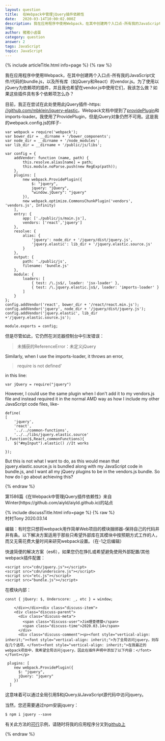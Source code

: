 ```yaml
---
layout: question
title:  在Webpack中管理jQuery插件依赖性
date:   2020-03-14T10:00:02.000Z
description: 我在应用程序中使用Webpack，在其中创建两个入口点-所有我的JavaScript文件/代码的bundle.js，以及所有库（如jQuery和React...
img: 
author: 猪猪小卤蛋
category: question
answer: 2
tags: JavaScript
topic: JavaScript
---
```

<div class="article-root">
  <div class="article">
    {% include articleTitle.html info=page %}
    {% raw %}
    <div class="article-content"><p><font style="vertical-align: inherit;"><font style="vertical-align: inherit;">我在应用程序中使用Webpack，在其中创建两个入口点-所有我的JavaScript文件/代码的bundle.js，以及所有库（如jQuery和React）的vendor.js。</font><font style="vertical-align: inherit;">为了使用以jQuery为依赖项的插件，并且我也希望在vendor.js中使用它们，我该怎么做？</font><font style="vertical-align: inherit;">如果这些插件具有多个依赖项怎么办？</font></font></p>

<p><font style="vertical-align: inherit;"><font style="vertical-align: inherit;">目前，我正在尝试在此处使用此jQuery插件-https: </font></font><a href="https://github.com/mbklein/jquery-elastic" rel="noreferrer"><font style="vertical-align: inherit;"><font style="vertical-align: inherit;">//github.com/mbklein/jquery-elastic</font></font></a><font style="vertical-align: inherit;"><font style="vertical-align: inherit;">。</font><font style="vertical-align: inherit;">Webpack文档中提到了</font></font><a href="https://webpack.js.org/plugins/provide-plugin/" rel="noreferrer"><font style="vertical-align: inherit;"><font style="vertical-align: inherit;">providePlugin</font></font></a><font style="vertical-align: inherit;"><font style="vertical-align: inherit;">和imports-loader。</font><font style="vertical-align: inherit;">我使用了ProvidePlugin，但是jQuery对象仍然不可用。</font><font style="vertical-align: inherit;">这是我的webpack.config.js的样子-</font></font></p>

<pre><code>var webpack = require('webpack');<font></font>
var bower_dir = __dirname + '/bower_components';<font></font>
var node_dir = __dirname + '/node_modules';<font></font>
var lib_dir = __dirname + '/public/js/libs';<font></font>
<font></font>
var config = {<font></font>
    addVendor: function (name, path) {<font></font>
        this.resolve.alias[name] = path;<font></font>
        this.module.noParse.push(new RegExp(path));<font></font>
    },<font></font>
    plugins: [<font></font>
        new webpack.ProvidePlugin({<font></font>
            $: "jquery",<font></font>
            jquery: "jQuery",<font></font>
            "window.jQuery": "jquery"<font></font>
        }),<font></font>
        new webpack.optimize.CommonsChunkPlugin('vendors', 'vendors.js', Infinity)<font></font>
    ],<font></font>
    entry: {<font></font>
        app: ['./public/js/main.js'],<font></font>
        vendors: ['react','jquery']<font></font>
    },<font></font>
    resolve: {<font></font>
        alias: {<font></font>
            'jquery': node_dir + '/jquery/dist/jquery.js',<font></font>
            'jquery.elastic': lib_dir + '/jquery.elastic.source.js'<font></font>
        }<font></font>
    },<font></font>
    output: {<font></font>
        path: './public/js',<font></font>
        filename: 'bundle.js'<font></font>
    },<font></font>
    module: {<font></font>
        loaders: [<font></font>
            { test: /\.js$/, loader: 'jsx-loader' },<font></font>
            { test: /\.jquery.elastic.js$/, loader: 'imports-loader' }<font></font>
        ]<font></font>
    }<font></font>
};<font></font>
config.addVendor('react', bower_dir + '/react/react.min.js');<font></font>
config.addVendor('jquery', node_dir + '/jquery/dist/jquery.js');<font></font>
config.addVendor('jquery.elastic', lib_dir +'/jquery.elastic.source.js');<font></font>
<font></font>
module.exports = config;<font></font>
</code></pre>

<p><font style="vertical-align: inherit;"><font style="vertical-align: inherit;">但是尽管如此，它仍然在浏览器控制台中引发错误：</font></font></p>

<blockquote>
  <p><font style="vertical-align: inherit;"><font style="vertical-align: inherit;">未捕获的ReferenceError：未定义jQuery</font></font></p>
</blockquote>

<p>Similarly, when I use the imports-loader, it throws an error,</p>

<blockquote>
  <p>require is not defined'</p>
</blockquote>

<p>in this line:</p>

<pre><code>var jQuery = require("jquery")
</code></pre>

<p>However, I could use the same plugin when I don't add it to my vendors.js file and instead required it in the normal AMD way as how I include my other JavaScript code files, like-</p>

<pre><code>define(<font></font>
[<font></font>
    'jquery',<font></font>
    'react',<font></font>
    '../../common-functions',<font></font>
    '../../libs/jquery.elastic.source'<font></font>
],function($,React,commonFunctions){<font></font>
    $("#myInput").elastic() //It works<font></font>
<font></font>
});<font></font>
</code></pre>

<p>But this is not what I want to do, as this would mean that jquery.elastic.source.js is bundled along with my JavaScript code in bundle.js, and I want all my jQuery plugins to be in the vendors.js bundle. So how do I go about achieving this?</p></div>
    {% endraw %}
  </div>
  <p class="winter_mark">第1586篇《在Webpack中管理jQuery插件依赖性》来自Winter(https://github.com/aiyld/aiyld.github.io)的站点</p>
  <div class="discuss-wrapper">
    {% include discussTitle.html info=page %}
    {% raw %}
    <div class="discuss-list">
    <div class="discuss-item">
        <div class="discuss-parent">
          <div class="discuss-meta">
            <span class="discuss-user">村村Tony</span>
            <span class="discuss-time">2020.03.14</span>
          </div>
          <div class="discuss-comment"><p><font style="vertical-align: inherit;"><font style="vertical-align: inherit;">编辑：有时您只想将webpack用作简单Web项目的模块捆绑器-保持自己的代码井井有条。</font><font style="vertical-align: inherit;">以下解决方案适用于那些只希望外部库在其模块中按预期方式工作的人，而又无需花费大量时间来研究webpack设置。</font><font style="vertical-align: inherit;">（在-1之后编辑）</font></font></p>

<p><font style="vertical-align: inherit;"><font style="vertical-align: inherit;">快速简便的解决方案（es6），如果您仍在挣扎或希望避免使用外部配置/其他webpack插件配置：</font></font></p>

<pre><code>&lt;script src="cdn/jquery.js"&gt;&lt;/script&gt;<font></font>
&lt;script src="cdn/underscore.js"&gt;&lt;/script&gt;<font></font>
&lt;script src="etc.js"&gt;&lt;/script&gt;<font></font>
&lt;script src="bundle.js"&gt;&lt;/script&gt;<font></font>
</code></pre>

<p><font style="vertical-align: inherit;"><font style="vertical-align: inherit;">在模块内部：</font></font></p>

<pre><code>const { jQuery: $, Underscore: _, etc } = window;
</code></pre></div>
        </div></div><div class="discuss-item">
        <div class="discuss-parent">
          <div class="discuss-meta">
            <span class="discuss-user">Jim理查德猿</span>
            <span class="discuss-time">2020.03.14</span>
          </div>
          <div class="discuss-comment"><p><font style="vertical-align: inherit;"><font style="vertical-align: inherit;">为了全局访问jquery，则存在几个选项。</font><font style="vertical-align: inherit;">在我最近的webpack项目中，我希望全局访问jquery，因此在插件声明中添加了以下内容：</font></font></p>

<pre><code> plugins: [<font></font>
    new webpack.ProvidePlugin({<font></font>
      $: "jquery",<font></font>
      jQuery: "jquery"<font></font>
    })<font></font>
  ]<font></font>
</code></pre>

<p><font style="vertical-align: inherit;"><font style="vertical-align: inherit;">这意味着可以通过全局引用$和jQuery从JavaScript源代码中访问jquery。</font></font></p>

<p><font style="vertical-align: inherit;"><font style="vertical-align: inherit;">当然，您还需要通过npm安装jquery：</font></font></p>

<pre><code>$ npm i jquery --save
</code></pre>

<p><font style="vertical-align: inherit;"><font style="vertical-align: inherit;">有关此方法的</font><a href="https://github.com/arcseldon/react-babel-webpack-starter-app" rel="noreferrer"><font style="vertical-align: inherit;">可行</font></a><font style="vertical-align: inherit;">示例，请随时将我的应用程序分叉到</font></font><a href="https://github.com/arcseldon/react-babel-webpack-starter-app" rel="noreferrer"><font style="vertical-align: inherit;"><font style="vertical-align: inherit;">github上</font></font></a></p></div>
        </div></div>
    </div>
    {% endraw %}
  </div>
<div>
